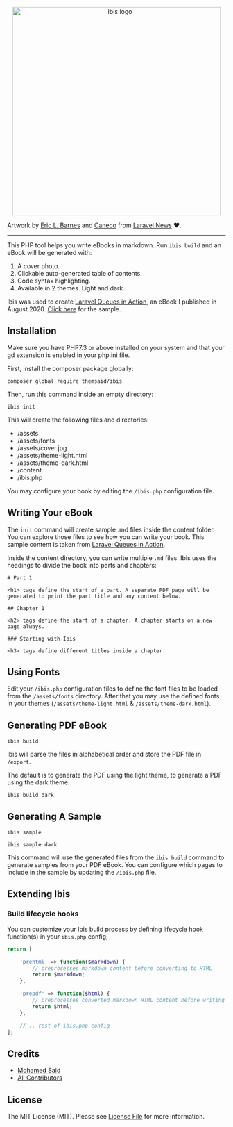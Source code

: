<p align="center">
    <img src="https://raw.githubusercontent.com/themsaid/ibis/master/art/cover.png" alt="Ibis logo" width="480">

Artwork by <a href="https://twitter.com/ericlbarnes">Eric L. Barnes</a> and <a href="https://twitter.com/Caneco">Caneco</a> from <a href="https://laravel-news.com/ibis-book-maker">Laravel News</a> ❤️.
</p>

---

This PHP tool helps you write eBooks in markdown. Run `ibis build` and an eBook will be generated with:

1. A cover photo.
2. Clickable auto-generated table of contents.
3. Code syntax highlighting.
4. Available in 2 themes. Light and dark.

Ibis was used to create [Laravel Queues in Action](https://learn-laravel-queues.com), an eBook I published in August 2020. [Click here](https://learn-laravel-queues.com/laravel-queues-in-action/laravel-queues-in-action.zip) for the sample.

## Installation

Make sure you have PHP7.3 or above installed on your system and that your gd extension is enabled in your php.ini file.

First, install the composer package globally:

```
composer global require themsaid/ibis
```

Then, run this command inside an empty directory:

```
ibis init
```

This will create the following files and directories:

- /assets
- /assets/fonts
- /assets/cover.jpg
- /assets/theme-light.html
- /assets/theme-dark.html
- /content
- /ibis.php

You may configure your book by editing the `/ibis.php` configuration file.

## Writing Your eBook

The `init` command will create sample .md files inside the content folder. You can explore those files to see how you can write your book. This sample content is taken from [Laravel Queues in Action](https://learn-laravel-queues.com).

Inside the content directory, you can write multiple `.md` files. Ibis uses the headings to divide the book into parts and chapters:

```
# Part 1

<h1> tags define the start of a part. A separate PDF page will be generated to print the part title and any content below.

## Chapter 1

<h2> tags define the start of a chapter. A chapter starts on a new page always.

### Starting with Ibis

<h3> tags define different titles inside a chapter.
```

## Using Fonts

Edit your `/ibis.php` configuration files to define the font files to be loaded from the `/assets/fonts` directory. After that you may use the defined fonts in your themes (`/assets/theme-light.html` & `/assets/theme-dark.html`).

## Generating PDF eBook

```
ibis build
```

Ibis will parse the files in alphabetical order and store the PDF file in `/export`.

The default is to generate the PDF using the light theme, to generate a PDF using the dark theme:

```
ibis build dark
```

## Generating A Sample

```
ibis sample

ibis sample dark
```

This command will use the generated files from the `ibis build` command to generate samples from your PDF eBook. You can configure which pages to include in the sample by updating the `/ibis.php` file.


## Extending Ibis

### Build lifecycle hooks

You can customize your Ibis build process by defining lifecycle hook function(s) in your `ibis.php` config;

```php
return [

    'prehtml' => function($markdown) {
        // preprocesses markdown content before converting to HTML
        return $markdown;
    },

    'prepdf' => function($html) {
        // preprocesses converted markdown HTML content before writing to PDF
        return $html;
    },

    // .. rest of ibis.php config
];
```

## Credits

- [Mohamed Said](https://github.com/themsaid)
- [All Contributors](../../contributors)

## License

The MIT License (MIT). Please see [License File](LICENSE.md) for more information.